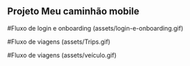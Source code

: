 ## Projeto Meu caminhão mobile

#Fluxo de login e onboarding
(assets/login-e-onboarding.gif)

#Fluxo de viagens
(assets/Trips.gif)

#Fluxo de viagens
(assets/veículo.gif)
